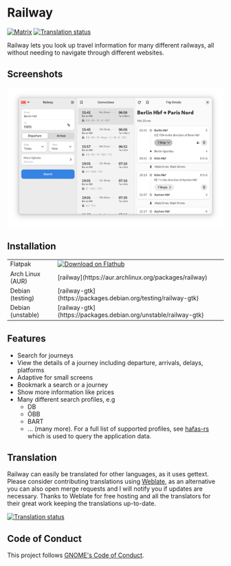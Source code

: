 # Railway

[![Matrix](https://img.shields.io/badge/Matrix-Join-brightgreen)](https://matrix.to/#/%23railwayapp:matrix.org)
[![Translation status](https://hosted.weblate.org/widgets/schmiddi-on-mobile/-/railway/svg-badge.svg)](https://hosted.weblate.org/engage/schmiddi-on-mobile/)

Railway lets you look up travel information for many different railways, all without needing to navigate through different websites.

## Screenshots

![](/data/screenshots/overview.png)

## Installation

<table>
  <tr>
    <td>Flatpak</td>
    <td>
      <a href='https://flathub.org/apps/details/de.schmidhuberj.DieBahn'><img width='130' alt='Download on Flathub' src='https://flathub.org/api/badge?svg&locale=en'/></a>
    </td>
  </tr>
  <tr>
    <td>Arch Linux (AUR)</td>
    <td>[railway](https://aur.archlinux.org/packages/railway)</td>
  </tr>
  <tr>
    <td>Debian (testing)</td>
    <td>[railway-gtk](https://packages.debian.org/testing/railway-gtk)</td>
  </tr>
  <tr>
    <td>Debian (unstable)</td>
    <td>[railway-gtk](https://packages.debian.org/unstable/railway-gtk)</td>
  </tr>
</table>

## Features

- Search for journeys
- View the details of a journey including departure, arrivals, delays, platforms
- Adaptive for small screens
- Bookmark a search or a journey
- Show more information like prices
- Many different search profiles, e.g
    - DB
    - ÖBB
    - BART
    - ... (many more). For a full list of supported profiles, see [hafas-rs](https://gitlab.com/schmiddi-on-mobile/hafas-rs#profiles) which is used to query the application data.

## Translation

Railway can easily be translated for other languages, as it uses gettext. Please consider contributing translations using [Weblate](https://hosted.weblate.org/engage/schmiddi-on-mobile/), as an alternative you can also open merge requests and I will notify you if updates are necessary. Thanks to Weblate for free hosting and all the translators for their great work keeping the translations up-to-date.

<a href="https://hosted.weblate.org/engage/schmiddi-on-mobile/">
<img src="https://hosted.weblate.org/widgets/schmiddi-on-mobile/-/railway/multi-auto.svg" alt="Translation status" />
</a>

## Code of Conduct

This project follows [GNOME's Code of Conduct](https://conduct.gnome.org/).
